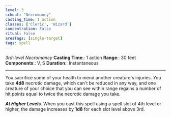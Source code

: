 ```yaml
---
level: 3
school: "Necromancy"
casting_time: 1 action
classes: ['Cleric', 'Wizard']
concentration: False
ritual: False
areaTags: [single-target]
tags: spell
---
```


_3rd-level Necromancy_
**Casting Time**:: 1 action
**Range**:: 30 feet
**Components**:: V, S
**Duration**:: Instantaneous

---

You sacrifice some of your health to mend another creature's injuries. You take **4d8** necrotic damage, which can't be reduced in any way, and one creature of your choice that you can see within range regains a number of hit points equal to twice the necrotic damage you take.


**_At Higher Levels_**. When you cast this spell using a spell slot of 4th level or higher, the damage increases by **1d8** for each slot level above 3rd.


